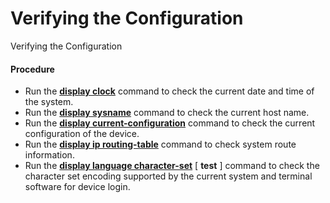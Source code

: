 Verifying the Configuration
===========================

Verifying the Configuration

#### Procedure

* Run the [**display clock**](cmdqueryname=display+clock) command to check the current date and time of the system.
* Run the [**display sysname**](cmdqueryname=display+sysname) command to check the current host name.
* Run the [**display current-configuration**](cmdqueryname=display+current-configuration) command to check the current configuration of the device.
* Run the [**display ip routing-table**](cmdqueryname=display+ip+routing-table) command to check system route information.
* Run the [**display language character-set**](cmdqueryname=display+language+character-set) [ **test** ] command to check the character set encoding supported by the current system and terminal software for device login.